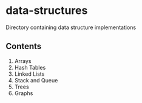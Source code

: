 # data-structures

Directory containing data structure implementations

## Contents

1. Arrays
2. Hash Tables
3. Linked Lists
4. Stack and Queue
5. Trees
6. Graphs
